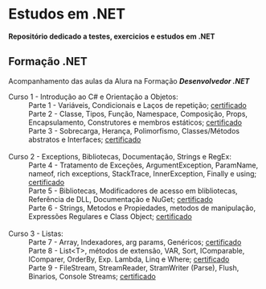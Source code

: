 # Estudos em .NET

**Repositório dedicado a testes, exercicios e estudos em .NET**

## Formação .NET
Acompanhamento das aulas da Alura na Formação **_Desenvolvedor .NET_**

<dl>
    <dt>Curso 1 - Introdução ao C# e Orientação a Objetos: </dt>
    <dd>Parte 1 - Variáveis, Condicionais e Laços de repetição; <a href="https://cursos.alura.com.br/certificate/CodexZombie/csharp-parte-1-primeiros-passos" target="_blank">certificado</a></dd>
    <dd>Parte 2 - Classe, Tipos, Função, Namespace, Composição, Props, Encapsulamento, Construtores e membros estáticos; <a href="https://cursos.alura.com.br/certificate/CodexZombie/csharp-parte-2-introducao-orientacao-objetos" target="_blank">certificado</a></dd>
    <dd>Parte 3 - Sobrecarga, Herança, Polimorfismo, Classes/Métodos abstratos e Interfaces; <a href="https://cursos.alura.com.br/certificate/CodexZombie/csharp-parte-3-heranca-interfaces-polimorfismo" target="_blank">certificado</a></dd>
    <br>
    <dt>Curso 2 - Exceptions, Bibliotecas, Documentação, Strings e RegEx:<dt>
    <dd>Parte 4 - Tratamento de Exceções, ArgumentException, ParamName, nameof, rich exceptions, StackTrace, InnerException, Finally e using; <a href="https://cursos.alura.com.br/certificate/CodexZombie/csharp-parte-4-excecoes" target="_blank">certificado</a></dd>
    <dd>Parte 5 - Bibliotecas, Modificadores de acesso em blibliotecas, Referência de DLL, Documentação e NuGet; <a href="https://cursos.alura.com.br/certificate/CodexZombie/csharp-biblioteca-dll-documentacao-nuget" target="_blank">certificado</a></dd>
    <dd>Parte 6 - Strings, Metodos e Propiedades, metodos de manipulação, Expressões Regulares e Class Object; <a href="https://cursos.alura.com.br/certificate/CodexZombie/csharp-string-regex-object" target="_blank">certificado</a></dd>
    <br>
    <dt>Curso 3 - Listas:</dt>
    <dd>Parte 7 - Array, Indexadores, arg params, Genéricos; <a href="https://cursos.alura.com.br/certificate/CodexZombie/csharp-string-regex-object" target="_blank">certificado</a></dd>
    <dd>Parte 8 - List&lt;T&gt;, métodos de extensão, VAR, Sort, IComparable, IComparer, OrderBy, Exp. Lambda, Linq e Where; <a href="" target="_blank">certificado</a></dd>
    <dd>Parte 9 - FileStream, StreamReader, StramWriter (Parse), Flush, Binarios, Console Streams; <a href="https://cursos.alura.com.br/certificate/CodexZombie/csharp-io" target="_blank">certificado</a></dd>
<!--
    <br>
    <dt>Curso 4 - Banco de Dados com Entity Framework Core:</dt>
    <dd>Parte 10 - Manipulação de objetos, SQL, modelo de classes, cardinalidade, consultas; <a href="" target="_blank">certificado</a></dd>
    <br>
    <dt>Curso 5 - Web / ASP.NET Core MVC:</dt>
    <dd>Parte 12 - Servidor web, requisições, roteamento do AspNet Core, UX, MVC; <a href="" target="_blank">certificado</a></dd>
    <dd>Parte 13 - Projeto: aplicação e-commerce com banco de dados, catálogo de produtos, Session e carrinho; <a href="" target="_blank">certificado</a></dd>
    <dd>Parte 14 - AJAX, Formulário e gravação dos dados; <a href="" target="_blank">certificado</a></dd>
-->
</dl>
